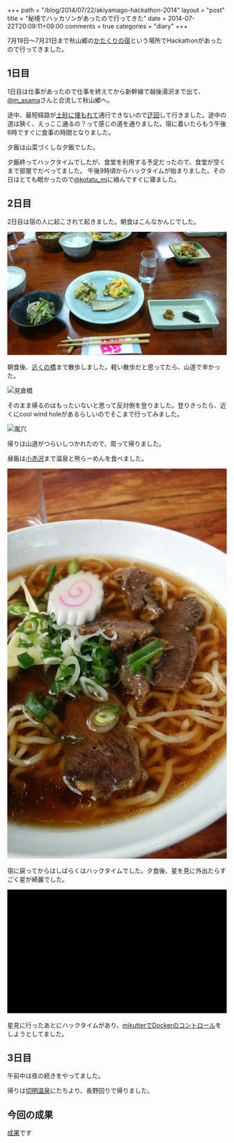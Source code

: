 +++
path = "/blog/2014/07/22/akiyamago-hackathon-2014"
layout = "post"
title = "秘境でハッカソンがあったので行ってきた"
date = 2014-07-22T20:09:11+09:00
comments = true
categories = "diary"
+++

7月19日〜7月21日まで秋山郷の[かたくりの宿](https://www.google.co.jp/maps/place/%E3%81%8B%E3%81%9F%E3%81%8F%E3%82%8A%E3%81%AE%E5%AE%BF/@36.9184265,138.6375958,18z/data=!4m2!3m1!1s0x0:0xec3b9141469e30fc)という場所でHackathonがあったので行ってきました。

## 1日目
1日目は仕事があったので仕事を終えてから新幹線で越後湯沢まで出て、[@m_asama](https://twitter.com/m_asama)さんと合流して秋山郷へ。

途中、最短経路が[土砂に埋もれて](http://www.city.tokamachi.lg.jp/page/10040200057.html)通行できないので[迂回](http://www.pref.niigata.lg.jp/tokamachi_seibi/1356771341657.html)して行きました。途中の道は狹く、えっここ通るの？って感じの道を通りました。宿に着いたらもう午後6時ですぐに食事の時間となりました。

夕飯は山菜づくしな夕飯でした。

夕飯終ってハックタイムでしたが、食堂を利用する予定だったので、食堂が空くまで部屋でだべってました。
午後9時頃からハックタイムが始まりました。その日はとても眠かったので[@kotatu_mi](https://twitter.com/kotatsu_mi)に絡んですぐに寝ました。

## 2日目
2日目は宿の人に起こされて起きました。朝食はこんなかんじでした。

![二日目朝食](/images/photo/akiyamago-2breakfast.jpg)

朝食後、[近くの橋](https://www.google.co.jp/maps/place/%E8%A6%8B%E5%80%89%E6%A9%8B/@36.91872,138.637115,17z/data=!3m1!4b1!4m2!3m1!1s0x5ff601b97e1ba7bb:0x1577cfb29a624fa7)まで散歩しました。軽い散歩だと思ってたら、山道で辛かった。

![見倉橋](/images/photo/akiyamago-mikura-hashi.jpg)

そのまま帰るのはもったいないと思って反対側を登りました。登りきったら、近くにcool wind holeがあるらしいのでそこまで行ってみました。

![風穴](/images/photo/akiyamago-cool-wind-hole.jpg)

帰りは山道がつらいしつかれたので、周って帰りました。

昼飯は[小赤沢](https://www.google.co.jp/maps/place/%E6%A5%BD%E9%A4%8A%E9%A4%A8/@36.9179309,138.6369755,13z/data=!4m5!1m2!2m1!1z5bCP6LWk5rKi!3m1!1s0x601dff32c6304d99:0xaacce4d76fa870ff)まで温泉と熊らーめんを食べました。

![熊らーめん](/images/photo/akiyamago-kuma-ramen.jpg)

宿に戻ってからはしばらくはハックタイムでした。夕食後、星を見に外出たらすごく星が綺麗でした。

![星きれい](/images/photo/akiyamago-milkyway.jpg)

星見に行ったあとにハックタイムがあり、[mikutterでDockerのコントロール](https://github.com/katsyoshi/mikutter-docker)をしようとしてました。

## 3日目

午前中は夜の続きをやってました。

帰りは[切明温泉](https://www.google.co.jp/maps/place/%E5%88%87%E6%98%8E%E6%B8%A9%E6%B3%89/@36.8097569,138.6200903,18z/data=!4m7!1m4!3m3!1s0x601dff32c6304d99:0xaacce4d76fa870ff!2z5qW96aSK6aSo!3b1!3m1!1s0x0:0x30280b0e98e9ad4a)にたちより、長野回りで帰りました。

## 今回の成果

[成果](https://www.google.co.jp/search?q=%E6%88%90%E6%9E%9C%E4%BD%95%E3%82%82%E3%81%82%E3%82%8A%E3%81%BE%E3%81%9B%E3%82%93%E3%81%A7%E3%81%97%E3%81%9F%E3%83%BC&newwindow=1&espv=2&source=lnms&tbm=isch&sa=X&ei=gmjOU9KXOcne8AXRl4KYCg&ved=0CAYQ_AUoAQ&biw=1166&bih=986#facrc=_&imgdii=_&imgrc=tETgdA-yYjU4tM%253A%3BqWbTS9xBjlMpPM%3Bhttp%253A%252F%252Ftubagra.com%252Ftbg-wp%252Fwp-content%252Fuploads%252F2013%252F06%252F0213.jpg%3Bhttp%253A%252F%252Ftubagra.com%252F16457%252F%3B600%3B490)です
